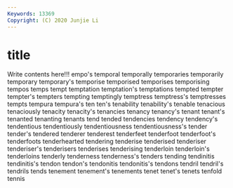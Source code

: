 ```yaml
---
Keywords: 13369
Copyright: (C) 2020 Junjie Li
---
```


# title

Write contents here!!!
empo's 
temporal 
temporally 
temporaries 
temporarily 
temporary
temporary's 
temporise 
temporised 
temporises 
temporising 
tempos 
temps 
tempt 
temptation 
temptation's
temptations 
tempted 
tempter 
tempter's 
tempters 
tempting 
temptingly 
temptress 
temptress's 
temptresses
tempts 
tempura 
tempura's 
ten 
ten's 
tenability 
tenability's 
tenable 
tenacious 
tenaciously
tenacity 
tenacity's 
tenancies 
tenancy 
tenancy's 
tenant 
tenant's 
tenanted 
tenanting 
tenants
tend 
tended 
tendencies 
tendency 
tendency's 
tendentious 
tendentiously 
tendentiousness 
tendentiousness's 
tender
tender's 
tendered 
tenderer 
tenderest 
tenderfeet 
tenderfoot 
tenderfoot's 
tenderfoots 
tenderhearted 
tendering
tenderise 
tenderised 
tenderiser 
tenderiser's 
tenderisers 
tenderises 
tenderising 
tenderloin 
tenderloin's 
tenderloins
tenderly 
tenderness 
tenderness's 
tenders 
tending 
tendinitis 
tendinitis's 
tendon 
tendon's 
tendonitis
tendonitis's 
tendons 
tendril 
tendril's 
tendrils 
tends 
tenement 
tenement's 
tenements 
tenet
tenet's 
tenets 
tenfold 
tennis 
